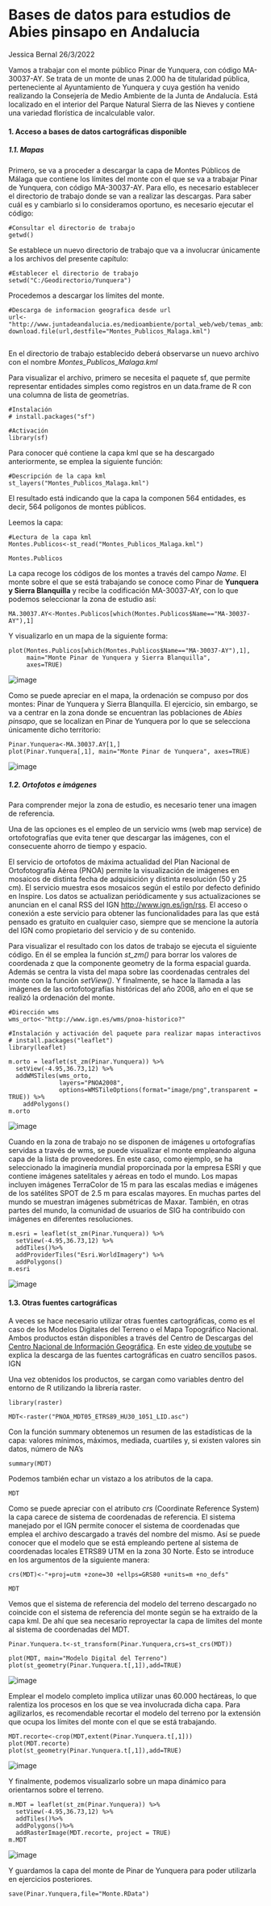 # Bases de datos para estudios de Abies pinsapo en Andalucia

Jessica Bernal
26/3/2022


Vamos a trabajar con el monte público Pinar de Yunquera, con código MA-30037-AY. Se trata de un monte de unas 2.000 ha de titularidad pública, perteneciente al Ayuntamiento de Yunquera y cuya gestión ha venido realizando la Consejería de Medio Ambiente de la Junta de Andalucía. Está localizado en el interior del Parque Natural Sierra de las Nieves y contiene una variedad florística de incalculable valor.

#### 1. Acceso a bases de datos cartográficas disponible
##### 1.1. Mapas

Primero, se va a proceder a descargar la capa de Montes Públicos de Málaga que contiene los límites del monte con el que se va a trabajar Pinar de Yunquera, con código MA-30037-AY. Para ello, es necesario establecer el directorio de trabajo donde se van a realizar las descargas. Para saber cuál es y cambiarlo si lo consideramos oportuno, es necesario ejecutar el código:


```{r}
#Consultar el directorio de trabajo
getwd()
```

Se establece un nuevo directorio de trabajo que va a involucrar únicamente a los archivos del presente capítulo:
```{r}
#Establecer el directorio de trabajo
setwd("C:/Geodirectorio/Yunquera")
```


Procedemos a descargar los límites del monte.

```{r}
#Descarga de informacion geografica desde url
url<-"http://www.juntadeandalucia.es/medioambiente/portal_web/web/temas_ambientales/montes/gestion_forestal_sostenible/static_files/catmalaga.kml"
download.file(url,destfile="Montes_Publicos_Malaga.kml")


```
En el directorio de trabajo establecido deberá observarse un nuevo archivo con el nombre *Montes_Publicos_Malaga.kml*

Para visualizar el archivo, primero se necesita el paquete sf, que permite representar entidades simples como registros en un data.frame de R con una columna de lista de geometrías.

```{r}
#Instalación 
# install.packages("sf")

#Activación
library(sf)
```

Para conocer qué contiene la capa kml que se ha descargado anteriormente, se emplea la siguiente función:

```{r}
#Descripción de la capa kml
st_layers("Montes_Publicos_Malaga.kml")
```



El resultado está indicando que la capa la componen 564 entidades, es decir, 564 polígonos de montes públicos.

Leemos la capa:

```{r}
#Lectura de la capa kml
Montes.Publicos<-st_read("Montes_Publicos_Malaga.kml")
```


```{r}
Montes.Publicos
```


La capa recoge los códigos de los montes a través del campo *Name*. El monte sobre el que se está trabajando se conoce como Pinar de **Yunquera y Sierra Blanquilla** y recibe la codificación MA-30037-AY, con lo que podemos seleccionar la zona de estudio así:
```{r}
MA.30037.AY<-Montes.Publicos[which(Montes.Publicos$Name=="MA-30037-AY"),1]
```


Y visualizarlo en un mapa de la siguiente forma:

```{r}
plot(Montes.Publicos[which(Montes.Publicos$Name=="MA-30037-AY"),1],
     main="Monte Pinar de Yunquera y Sierra Blanquilla",
     axes=TRUE)
```
![image](https://user-images.githubusercontent.com/100314590/160256117-c3f1b48e-a843-4059-aba8-e051375e0109.png)


Como se puede apreciar en el mapa, la ordenación se compuso por dos montes: Pinar de Yunquera y Sierra Blanquilla. El ejercicio, sin embargo, se va a centrar en la zona donde se encuentran las poblaciones de *Abies pinsapo*, que se localizan en Pinar de Yunquera por lo que se selecciona únicamente dicho territorio:
```{r}
Pinar.Yunquera<-MA.30037.AY[1,]
plot(Pinar.Yunquera[,1], main="Monte Pinar de Yunquera", axes=TRUE)
```
![image](https://user-images.githubusercontent.com/100314590/160256125-12494705-27ff-4498-b0e5-9064cfa5d57e.png)


##### 1.2. Ortofotos e imágenes
Para comprender mejor la zona de estudio, es necesario tener una imagen de referencia.

Una de las opciones es el empleo de un servicio wms (web map service) de ortofotografías que evita tener que descargar las imágenes, con el consecuente ahorro de tiempo y espacio.

El servicio de ortofotos de máxima actualidad del Plan Nacional de Ortofotografía Aérea (PNOA) permite la visualización de imágenes en mosaicos de distinta fecha de adquisición y distinta resolución (50 y 25 cm). El servicio muestra esos mosaicos según el estilo por defecto definido en Inspire. Los datos se actualizan periódicamente y sus actualizaciones se anuncian en el canal RSS del IGN http://www.ign.es/ign/rss. El acceso o conexión a este servicio para obtener las funcionalidades para las que está pensado es gratuito en cualquier caso, siempre que se mencione la autoría del IGN como propietario del servicio y de su contenido.

Para visualizar el resultado con los datos de trabajo se ejecuta el siguiente código. En él se emplea la función *st_zm()* para borrar los valores de coordenada z que la componente geometry de la forma espacial guarda. Además se centra la vista del mapa sobre las coordenadas centrales del monte con la función *setView()*. Y finalmente, se hace la llamada a las imágenes de las ortofotografías históricas del año 2008, año en el que se realizó la ordenación del monte.

```{r}
#Dirección wms
wms_orto<-"http://www.ign.es/wms/pnoa-historico?"

#Instalación y activación del paquete para realizar mapas interactivos 
# install.packages("leaflet")
library(leaflet)

m.orto = leaflet(st_zm(Pinar.Yunquera)) %>% 
  setView(-4.95,36.73,12) %>%
  addWMSTiles(wms_orto,
              layers="PNOA2008",
              options=WMSTileOptions(format="image/png",transparent = TRUE)) %>%
    addPolygons()
m.orto 
```
![image](https://user-images.githubusercontent.com/100314590/160256164-e59260a9-947b-469c-8ed6-cb30629252ae.png)



Cuando en la zona de trabajo no se disponen de imágenes u ortofografías servidas a través de wms, se puede visualizar el monte empleando alguna capa de la lista de proveedores. En este caso, como ejemplo, se ha seleccionado la imaginería mundial proporcinada por la empresa ESRI y que contiene imágenes satelitales y aéreas en todo el mundo. Los mapas incluyen imágenes TerraColor de 15 m para las escalas medias e imágenes de los satélites SPOT de 2.5 m para escalas mayores. En muchas partes del mundo se muestran imágenes submétricas de Maxar. También, en otras partes del mundo, la comunidad de usuarios de SIG ha contribuido con imágenes en diferentes resoluciones.

```{r}
m.esri = leaflet(st_zm(Pinar.Yunquera)) %>% 
  setView(-4.95,36.73,12) %>%
  addTiles()%>% 
  addProviderTiles("Esri.WorldImagery") %>%
  addPolygons()
m.esri

```
![image](https://user-images.githubusercontent.com/100314590/160256174-12839651-f4aa-430e-8011-d25ad58aecc0.png)


#### 1.3. Otras fuentes cartográficas
A veces se hace necesario utilizar otras fuentes cartográficas, como es el caso de los Modelos Digitales del Terreno o el Mapa Topográfico Nacional. Ambos productos están disponibles a través del Centro de Descargas del [Centro Nacional de Información Geográfica](https://centrodedescargas.cnig.es/CentroDescargas/index.jsp#). En este [video de youtube](https://www.youtube.com/watch?v=2u88We_Zyzg)  se explica la descarga de las fuentes cartográficas en cuatro sencillos pasos. IGN

Una vez obtenidos los productos, se cargan como variables dentro del entorno de R utilizando la librería raster.


```{r}
library(raster)
```

```{r}
MDT<-raster("PNOA_MDT05_ETRS89_HU30_1051_LID.asc")
```

Con la función summary obtenemos un resumen de las estadísticas de la capa: valores mínimos, máximos, mediada, cuartiles y, si existen valores sin datos, número de NA’s

```{r}
summary(MDT)
```


Podemos también echar un vistazo a los atributos de la capa.

```{r}
MDT
```

Como se puede apreciar con el atributo *crs* (Coordinate Reference System) la capa carece de sistema de coordenadas de referencia. El sistema manejado por el IGN permite conocer el sistema de coordenadas que emplea el archivo descargado a través del nombre del mismo. Así se puede conocer que el modelo que se está empleando pertene al sistema de coordenadas locales ETRS89 UTM en la zona 30 Norte. Ésto se introduce en los argumentos de la siguiente manera:

```{r}
crs(MDT)<-"+proj=utm +zone=30 +ellps=GRS80 +units=m +no_defs"
```

```{r}
MDT
```


Vemos que el sistema de referencia del modelo del terreno descargado no coincide con el sistema de referencia del monte según se ha extraído de la capa kml. De ahí que sea necesario reproyectar la capa de límites del monte al sistema de coordenadas del MDT.

```{r}
Pinar.Yunquera.t<-st_transform(Pinar.Yunquera,crs=st_crs(MDT))

plot(MDT, main="Modelo Digital del Terreno")
plot(st_geometry(Pinar.Yunquera.t[,1]),add=TRUE)
```
![image](https://user-images.githubusercontent.com/100314590/160256206-415d7781-1475-4a9c-b5ff-5f6082212cba.png)

Emplear el modelo completo implica utilizar unas 60.000 hectáreas, lo que ralentiza los procesos en los que se vea involucrada dicha capa. Para agilizarlos, es recomendable recortar el modelo del terreno por la extensión que ocupa los límites del monte con el que se está trabajando.

```{r}
MDT.recorte<-crop(MDT,extent(Pinar.Yunquera.t[,1]))
plot(MDT.recorte)
plot(st_geometry(Pinar.Yunquera.t[,1]),add=TRUE)
```

![image](https://user-images.githubusercontent.com/100314590/160256214-403aff58-a56b-461b-8c33-19afc85aa840.png)

Y finalmente, podemos visualizarlo sobre un mapa dinámico para orientarnos sobre el terreno.


```{r}
m.MDT = leaflet(st_zm(Pinar.Yunquera)) %>% 
  setView(-4.95,36.73,12) %>%
  addTiles()%>% 
  addPolygons()%>%
  addRasterImage(MDT.recorte, project = TRUE)
m.MDT
```
![image](https://user-images.githubusercontent.com/100314590/160256246-504daae7-112a-4a79-93c9-5f399ff3a773.png)



Y guardamos la capa del monte de Pinar de Yunquera para poder utilizarla en ejercicios posteriores.
```{r}
save(Pinar.Yunquera,file="Monte.RData")
```


